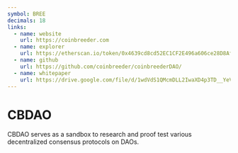 ```yaml
---
symbol: BREE
decimals: 18
links:
  - name: website
    url: https://coinbreeder.com
  - name: explorer
    url: https://etherscan.io/token/0x4639cd8cd52EC1CF2E496a606ce28D8AfB1C792F
  - name: github
    url: https://github.com/coinbreeder/coinbreederDAO/
  - name: whitepaper
    url: https://drive.google.com/file/d/1wdVdS1QMcmDLL2IwaXD4p3TD__YeVY7b/view
---
```


# CBDAO

CBDAO serves as a sandbox to research and proof test various decentralized consensus protocols on DAOs.
